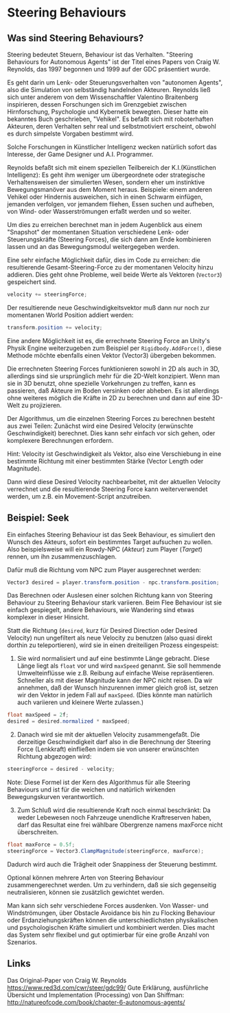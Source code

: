 Steering Behaviours
===

Was sind Steering Behaviours?
---
Steering bedeutet Steuern, Behaviour ist das Verhalten. "Steering Behaviours for Autonomous Agents" ist der Titel eines Papers von Craig W. Reynolds, das 1997 begonnen und 1999 auf der GDC präsentiert wurde.

Es geht darin um Lenk- oder Steuerungsverhalten von "autonomen Agents", also die Simulation von selbständig handelnden Akteuren. Reynolds ließ sich unter anderem von dem Wissenschaftler Valentino Braitenberg inspirieren, dessen Forschungen sich im Grenzgebiet zwischen Hirnforschung, Psychologie und Kybernetik bewegten. Dieser hatte ein bekanntes Buch geschrieben, "Vehikel". Es befaßt sich mit roboterhaften Akteuren, deren Verhalten sehr real und selbstmotiviert erscheint, obwohl es durch simpelste Vorgaben bestimmt wird.

Solche Forschungen in Künstlicher Intelligenz wecken natürlich sofort das Interesse, der Game Designer und A.I. Programmer.

Reynolds befaßt sich mit einem speziellen Teilbereich der K.I.(Künstlichen Intelligenz): Es geht ihm weniger um übergeordnete oder strategische Verhaltensweisen der simulierten Wesen, sondern eher um instinktive Bewegungsmanöver aus dem Moment heraus. Beispiele: einem anderen Vehikel oder Hindernis ausweichen, sich in einen Schwarm einfügen, jemanden verfolgen, vor jemandem fliehen, Essen suchen und aufheben, von Wind- oder Wasserströmungen erfaßt werden und so weiter. 

Um dies zu erreichen berechnet man in jedem Augenblick aus einem "Snapshot" der momentanen Situation verschiedene Lenk- oder Steuerungskräfte (Steering Forces), die sich dann am Ende kombinieren lassen und an das Bewegungsmodul weitergegeben werden. 

Eine sehr einfache Möglichkeit dafür, dies im Code zu erreichen: die resultierende Gesamt-Steering-Force zu der momentanen Velocity hinzu addieren. Dies geht ohne Probleme, weil beide Werte als Vektoren (`Vector3`) gespeichert sind.
```cs
velocity += steeringForce;
```

Der resultierende neue Geschwindigkeitsvektor muß dann nur noch zur momentanen World Position addiert werden:
```cs
transform.position += velocity;
```

Eine andere Möglichkeit ist es, die errechnete Steering Force an Unity's Physik Engine weiterzugeben zum Beispiel per `Rigidbody.AddForce()`, diese Methode möchte ebenfalls einen Vektor (Vector3) übergeben bekommen.

Die errechneten Steering Forces funktionieren sowohl in 2D als auch in 3D, allerdings sind sie ursprünglich mehr für die 2D-Welt konzipiert. Wenn man sie in 3D benutzt, ohne spezielle Vorkehrungen zu treffen, kann es passieren, daß Akteure im Boden versinken oder abheben. Es ist allerdings ohne weiteres möglich die Kräfte in 2D zu berechnen und dann auf eine 3D-Welt zu projizieren.

Der Algorithmus, um die einzelnen Steering Forces zu berechnen besteht aus zwei Teilen: 
Zunächst wird eine Desired Velocity (erwünschte Geschwindigkeit) berechnet. Dies kann sehr einfach vor sich gehen, oder komplexere Berechnungen erfordern. 

Hint: Velocity ist Geschwindigkeit als Vektor, also eine Verschiebung in 
eine bestimmte Richtung mit einer bestimmten Stärke (Vector Length oder Magnitude).

Dann wird diese Desired Velocity nachbearbeitet, mit der aktuellen Velocity verrechnet und die resultierende Steering Force kann weiterverwendet werden, um z.B. ein Movement-Script anzutreiben.

Beispiel: Seek
---

Ein einfaches Steering Behaviour ist das Seek Behaviour, es simuliert den Wunsch des Akteurs, sofort ein bestimmtes Target aufsuchen zu wollen. Also beispielsweise will ein Rowdy-NPC (_Akteur_) zum Player (_Target_) rennen, um ihn zusammenzuschlagen. 

Dafür muß die Richtung vom NPC zum Player ausgerechnet werden:
```cs
Vector3 desired = player.transform.position - npc.transform.position;
```
Das Berechnen oder Auslesen einer solchen Richtung kann von Steering Behaviour zu Steering Behaviour stark 
variieren. Beim Flee Behaviour ist sie einfach gespiegelt, andere Behaviours, wie Wandering sind etwas komplexer in dieser Hinsicht.

Statt die Richtung (`desired`, kurz für Desired Direction oder Desired Velocity) nun ungefiltert als neue Velocity zu benutzen (also quasi direkt dorthin zu teleportieren), wird sie in einen dreiteiligen Prozess eingespeist:

1. Sie wird normalisiert und auf eine bestimmte Länge gebracht. Diese Länge liegt als `float` vor und wird `maxSpeed` genannt. Sie soll hemmende Umwelteinflüsse wie z.B. Reibung auf einfache Weise repräsentieren. Schneller als mit dieser Magnitude kann der NPC nicht reisen. Da wir annehmen, daß der Wunsch hinzurennen immer gleich groß ist, setzen wir den Vektor in jedem Fall auf `maxSpeed`. (Dies könnte man natürlich auch variieren und kleinere Werte zulassen.) 
```cs
float maxSpeed = 2f;
desired = desired.normalized * maxSpeed;
```

2. Danach wird sie mit der aktuellen Velocity zusammengefaßt. Die derzeitige Geschwindigkeit darf also in die Berechnung der Steering Force (Lenkkraft) einfließen indem sie von unserer erwünschten Richtung abgezogen wird:
```cs
steeringForce = desired - velocity;
```
Note: Diese Formel ist der Kern des Algorithmus für alle Steering Behaviours und ist für die weichen und natürlich wirkenden Bewegungskurven verantwortlich.

3. Zum Schluß wird die resultierende Kraft noch einmal beschränkt: Da weder Lebewesen noch Fahrzeuge unendliche Kraftreserven haben, darf das Resultat eine frei wählbare Obergrenze namens maxForce nicht überschreiten.
```cs
float maxForce = 0.5f;
steeringForce = Vector3.ClampMagnitude(steeringForce, maxForce);
```
Dadurch wird auch die Trägheit oder Snappiness der Steuerung bestimmt.

Optional können mehrere Arten von Steering Behaviour zusammengerechnet werden. Um zu verhindern, daß sie sich gegenseitig neutralisieren, können sie zusätzlich gewichtet werden. 

Man kann sich sehr verschiedene Forces ausdenken. Von Wasser- und Windströmungen, über Obstacle Avoidance bis hin zu Flocking Behaviour oder Erdanziehungskräften können die unterschiedlichsten physikalischen und psychologischen Kräfte simuliert und kombiniert werden. Dies macht das System sehr flexibel und gut optimierbar für eine große Anzahl von Szenarios.

Links
---
Das Original-Paper von Craig W. Reynolds
https://www.red3d.com/cwr/steer/gdc99/
Gute Erklärung, ausführliche Übersicht und Implementation (Processing) von Dan Shiffman:
http://natureofcode.com/book/chapter-6-autonomous-agents/
